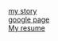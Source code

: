 <html>
<body>
<a href="https://pragna522.github.io/mystory/">my story</a><br>
<a href="https://pragna522.github.io/google/">google page</a><br>
 <a href="https://pragna522.github.io/my-resume/">My resume</a>
</body>
</html>
